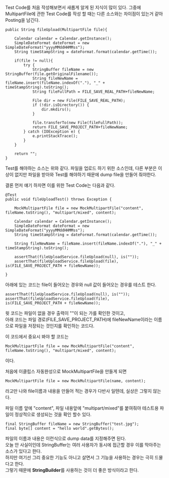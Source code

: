 Test Code를 처음 작성해보면서 새롭게 알게 된 지식이 많이 있다. 그중에 MultipartFile에 관한 Test Code를 작성 할 때는 다른 소스와는 차이점이 있는거 같아 Posting을 남긴다.



	public String fileUpload(MultipartFile file){

        Calendar calendar = Calendar.getInstance();
        SimpleDateFormat dateFormat = new SimpleDateFormat("yyyyMMddHHMMss");
        String timeStampString = dateFormat.format(calendar.getTime());

        if(file != null){
            try {
                StringBuffer fileName = new StringBuffer(file.getOriginalFilename());
                String fileNewName = fileName.insert(fileName.indexOf("."), "_" + timeStampString).toString();
                String fileFullPath = FILE_SAVE_REAL_PATH+fileNewName;

                File dir = new File(FILE_SAVE_REAL_PATH);
                if (!dir.isDirectory()) {
                    dir.mkdirs();
                }

                file.transferTo(new File(fileFullPath));
                return FILE_SAVE_PROJECT_PATH+fileNewName;
            } catch (IOException e) {
                e.printStackTrace();
            }
        }

        return "";
    }  



Test를 해야하는 소스는 위와 같다. 파일을 업로드 하기 위한 소스인데, 다른 부분은 이상이 없지만 파일을 받아와 Test를 해야하기 때문에 dump file을 만들어 줘야한다.

결론 먼저 얘기 하자면 이를 위한 Test Code는 다음과 같다.


	@Test
    public void fileUploadTest() throws Exception {

        MockMultipartFile file = new MockMultipartFile("content", fileName.toString(), "multipart/mixed", content);

        Calendar calendar = Calendar.getInstance();
        SimpleDateFormat dateFormat = new SimpleDateFormat("yyyyMMddHHMMss");
        String timeStampString = dateFormat.format(calendar.getTime());

        String fileNewName = fileName.insert(fileName.indexOf("."), "_" + timeStampString).toString();

        assertThat(fileUploadService.fileUpload(null), is(""));
        assertThat(fileUploadService.fileUpload(file), is(FILE_SAVE_PROJECT_PATH + fileNewName));

    }   


아래에 있는 코드는 file이 들어오는 경우와 null 값이 들어오는 경우를 테스트 한다.

    assertThat(fileUploadService.fileUpload(null), is(""));
    assertThat(fileUploadService.fileUpload(file), is(FILE_SAVE_PROJECT_PATH + fileNewName));

윗 코드는 파일이 없을 경우 출력이 ""이 되는 가를 확인한 것이고,  
아래 코드는 파일 경로(FILE_SAVE_PROJECT_PATH)에 fileNewName이라는 이름으로 파일을 저장되는 것인지를 확인하는 코드다.

이 코드에서 중요시 봐야 할 코드는

	MockMultipartFile file = new MockMultipartFile("content", fileName.toString(), "multipart/mixed", content);

이다.

처음에 이클립스 자동완성으로 MockMultipartFile을 만들게 되면

	MockMultipartFile file = new MockMultipartFile(name, content);

라고만 나와 file이름과 내용을 만들어 적는 경우가 다반사 일텐데, 실상은 그렇지 않는다.

파일 이름 앞에 "content", 파일 내용앞에 "multipart/mixed"를 붙여줘야 테스트용 파일이 정상적으로 생성되는 것을 확인 할수 있다.

    final StringBuffer fileName = new StringBuffer("test.jpg");
    final byte[] content = "hello world".getBytes();

파일의 이름과 내용은 이런식으로 dump data를 지정해주면 된다.  
오늘 안 사실이인데 StringBuffer는 여러 사용자가 동시에 접근할 경우 이를 막아주는 소스가 있다고 한다.  
하지만 여기선 그리 중요한 기능도 아니고 살면서 그 기능을 사용하는 경우는 극히 드물다고 한다.  
그렇기 때문에 **StringBuilder**를 사용하는 것이 더 좋은 방식이라고 한다.  
